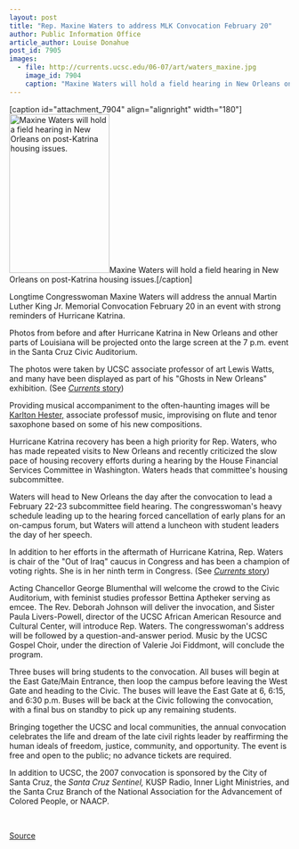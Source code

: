 ```yaml
---
layout: post
title: "Rep. Maxine Waters to address MLK Convocation February 20"
author: Public Information Office
article_author: Louise Donahue
post_id: 7905
images:
  - file: http://currents.ucsc.edu/06-07/art/waters_maxine.jpg
    image_id: 7904
    caption: "Maxine Waters will hold a field hearing in New Orleans on post-Katrina housing issues."
---
```


[caption id="attachment_7904" align="alignright" width="180"]<a href="http://dev-ucsc-news.pantheonsite.io/wp-content/uploads/2007/02/waters_maxine.jpg"><img class="size-full wp-image-7904" src="http://dev-ucsc-news.pantheonsite.io/wp-content/uploads/2007/02/waters_maxine.jpg" alt="Maxine Waters will hold a field hearing in New Orleans on post-Katrina housing issues." width="180" height="285" /></a>Maxine Waters will hold a field hearing in New Orleans on post-Katrina housing issues.[/caption]
<a name="content" id="content"></a>
<p>
  Longtime Congresswoman Maxine Waters will address the annual Martin Luther King Jr. Memorial Convocation February 20 in an event with strong reminders of Hurricane Katrina.
</p>
<p>
  Photos from before and after Hurricane Katrina in New Orleans and other parts of Louisiana will be projected onto the large screen at the 7 p.m. event in the Santa Cruz Civic Auditorium.
</p>
<p>
  The photos were taken by UCSC associate professor of art Lewis Watts, and many have been displayed as part of his "Ghosts in New Orleans" exhibition. (See <a href="http://currents.ucsc.edu/05-06/11-14/watts.asp"><i>Currents</i> story</a>)
</p>
<p>
  Providing musical accompaniment to the often-haunting images will be <a href="http://arts.ucsc.edu/faculty/Hester/">Karlton Hester,</a> associate professof music, improvising on flute and tenor saxophone based on some of his new compositions.
</p>
<p>
  Hurricane Katrina recovery has been a high priority for Rep. Waters, who has made repeated visits to New Orleans and recently criticized the slow pace of housing recovery efforts during a hearing by the House Financial Services Committee in Washington. Waters heads that committee's housing subcommittee.
</p>
<p>
  Waters will head to New Orleans the day after the convocation to lead a February 22-23 subcommittee field hearing. The congresswoman's heavy schedule leading up to the hearing forced cancellation of early plans for an on-campus forum, but Waters will attend a luncheon with student leaders the day of her speech.
</p>
<p>
  In addition to her efforts in the aftermath of Hurricane Katrina, Rep. Waters is chair of the "Out of Iraq" caucus in Congress and has been a champion of voting rights. She is in her ninth term in Congress. (See <a href="http://currents.ucsc.edu/06-07/01-15/convocation.asp"><i>Currents</i> story</a>)
</p>
<p>
  Acting Chancellor George Blumenthal will welcome the crowd to the Civic Auditorium, with feminist studies professor Bettina Aptheker serving as emcee. The Rev. Deborah Johnson will deliver the invocation, and Sister Paula Livers-Powell, director of the UCSC African American Resource and Cultural Center, will introduce Rep. Waters. The congresswoman's address will be followed by a question-and-answer period. Music by the UCSC Gospel Choir, under the direction of Valerie Joi Fiddmont, will conclude the program.
</p>
<p>
  Three buses will bring students to the convocation. All buses will begin at the East Gate/Main Entrance, then loop the campus before leaving the West Gate and heading to the Civic. The buses will leave the East Gate at 6, 6:15, and 6:30 p.m. Buses will be back at the Civic following the convocation, with a final bus on standby to pick up any remaining students.
</p>
<p>
  Bringing together the UCSC and local communities, the annual convocation celebrates the life and dream of the late civil rights leader by reaffirming the human ideals of freedom, justice, community, and opportunity. The event is free and open to the public; no advance tickets are required.
</p>
<p>
  In addition to UCSC, the 2007 convocation is sponsored by the City of Santa Cruz, the <i>Santa Cruz Sentinel,</i> KUSP Radio, Inner Light Ministries, and the Santa Cruz Branch of the National Association for the Advancement of Colored People, or NAACP.
</p>
<p>
  <br>
</p>
<p><a href="http://www1.ucsc.edu/currents/06-07/02-12/convocation.asp" title="Permalink to convocation">Source</a></p>
